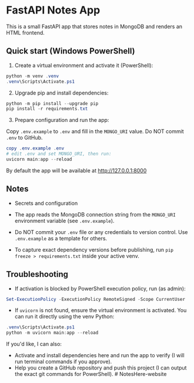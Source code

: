 # FastAPI Notes App

This is a small FastAPI app that stores notes in MongoDB and renders an HTML frontend.

## Quick start (Windows PowerShell)


1. Create a virtual environment and activate it (PowerShell):

```powershell
python -m venv .venv
.venv\Scripts\Activate.ps1
```

2. Upgrade pip and install dependencies:

```powershell
python -m pip install --upgrade pip
pip install -r requirements.txt
```

3. Prepare configuration and run the app:

Copy `.env.example` to `.env` and fill in the `MONGO_URI` value. Do NOT commit `.env` to GitHub.

```powershell
copy .env.example .env
# edit .env and set MONGO_URI, then run:
uvicorn main:app --reload
```

By default the app will be available at http://127.0.0.1:8000

## Notes
- Secrets and configuration

- The app reads the MongoDB connection string from the `MONGO_URI` environment variable (see `.env.example`).
- Do NOT commit your `.env` file or any credentials to version control. Use `.env.example` as a template for others.
- To capture exact dependency versions before publishing, run `pip freeze > requirements.txt` inside your active venv.

## Troubleshooting
- If activation is blocked by PowerShell execution policy, run (as admin):

```powershell
Set-ExecutionPolicy -ExecutionPolicy RemoteSigned -Scope CurrentUser
```

- If `uvicorn` is not found, ensure the virtual environment is activated. You can run it directly using the venv Python:

```powershell
.venv\Scripts\Activate.ps1
python -m uvicorn main:app --reload
```

If you'd like, I can also:

- Activate and install dependencies here and run the app to verify (I will run terminal commands if you approve).
- Help you create a GitHub repository and push this project (I can output the exact git commands for PowerShell).
#   N o t e s H e r e - w e b s i t e  
 